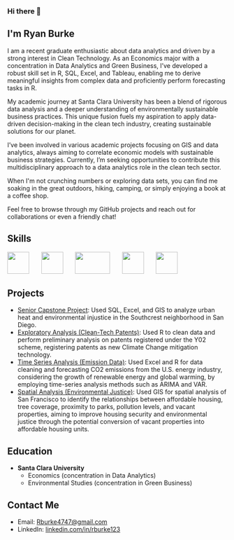 ### Hi there 👋 

## I'm Ryan Burke 

I am a recent graduate enthusiastic about data analytics and driven by a strong interest in Clean Technology. As an Economics major with a concentration in Data Analytics and Green Business, I’ve developed a robust skill set in R, SQL, Excel, and Tableau, enabling me to derive meaningful insights from complex data and proficiently perform forecasting tasks in R.

My academic journey at Santa Clara University has been a blend of rigorous data analysis and a deeper understanding of environmentally sustainable business practices. This unique fusion fuels my aspiration to apply data-driven decision-making in the clean tech industry, creating sustainable solutions for our planet.

I’ve been involved in various academic projects focusing on GIS and data analytics, always aiming to correlate economic models with sustainable business strategies. Currently, I’m seeking opportunities to contribute this multidisciplinary approach to a data analytics role in the clean tech sector.

When I'm not crunching numbers or exploring data sets, you can find me soaking in the great outdoors, hiking, camping, or simply enjoying a book at a coffee shop.

Feel free to browse through my GitHub projects and reach out for collaborations or even a friendly chat!

## Skills

<img src="https://upload.wikimedia.org/wikipedia/commons/thumb/1/1b/R_logo.svg/1200px-R_logo.svg.png" width="50" height="50">&nbsp;&nbsp;&nbsp;&nbsp;&nbsp;&nbsp;
<img src="https://db.cs.uni-tuebingen.de/teaching/ws2223/sql-is-a-programming-language/logo.svg" width="50" height="50">&nbsp;&nbsp;&nbsp;&nbsp;&nbsp;&nbsp;
<img src="https://logos-world.net/wp-content/uploads/2021/10/Tableau-Emblem.png" width="80" height="50">&nbsp;&nbsp;&nbsp;&nbsp;&nbsp;&nbsp;
<img src="https://www.technology.pitt.edu/sites/default/files/icon-graphics/1200px-Microsoft_Excel_2013_logo.svg_.png" width="50" height="50">&nbsp;&nbsp;&nbsp;&nbsp;&nbsp;&nbsp;
<img src="https://upload.wikimedia.org/wikipedia/commons/thumb/d/df/ArcGIS_logo.png/600px-ArcGIS_logo.png" width="50" height="50">

## Projects 
- [Senior Capstone Project](https://github.com/RyanJBurke/RyanJBurke/blob/main/SeniorCapstone_UrbanReforestation.pdf): Used SQL, Excel, and GIS to analyze urban heat and environmental injustice in the Southcrest neighborhood in San Diego. 
- [Exploratory Analysis (Clean-Tech Patents)](https://github.com/RyanJBurke/RyanJBurke/blob/main/CleanTech_EDA.pdf): Used R to clean data and perform preliminary analysis on patents registered under the Y02 scheme, registering patents as new Climate Change mitigation technology.
- [Time Series Analysis (Emission Data)](https://github.com/RyanJBurke/RyanJBurke/blob/main/Time_Series_Analysis_Emissions.pdf): Used Excel and R for data cleaning and forecasting CO2 emissions from the U.S. energy industry, considering the growth of renewable energy and global warming, by employing time-series analysis methods such as ARIMA and VAR.
- [Spatial Analysis (Environmental Justice)](https://github.com/RyanJBurke/RyanJBurke/blob/main/GIS_FinalProj.pdf): Used GIS for spatial analysis of San Francisco to identify the relationships between affordable housing, tree coverage, proximity to parks, pollution levels, and vacant properties, aiming to improve housing security and environmental justice through the potential conversion of vacant properties into affordable housing units.

## Education 
- **Santa Clara University**
    - Economics (concentration in Data Analytics)
    - Environmental Studies (concentration in Green Business)



## Contact Me
- Email: [Rburke4747@gmail.com](mailto:rburke4747@gmail.com)
- LinkedIn: [linkedin.com/in/rburke123](https://www.linkedin.com/in/rburke123/)

